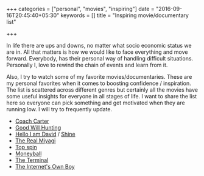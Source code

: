 +++
categories = ["personal", "movies", "inspiring"]
date = "2016-09-16T20:45:40+05:30"
keywords = []
title = "Inspiring movie/documentary list"

+++

In life there are ups and downs, no matter what socio economic status we are in. All that matters is how we would like to face everything and move forward. Everybody, has their personal way of handling difficult situations. Personally I, love to rewind the chain of events and learn from it. 

Also, I try to watch some of my favorite movies/documentaries. These are my personal favorites when it comes to boosting confidence / inspiration. The list is scattered across different genres but certainly all the movies have some useful insights for everyone in all stages of life. I want to share the list here so everyone can pick something and get motivated when they are running low. I will try to frequently update.



- [Coach Carter]
- [Good Will Hunting]
- [Hello I am David] / [Shine]
- [The Real Miyagi]
- [Top spin]
- [Moneyball]
- [The Terminal]
- [The Internet's Own Boy]





[Coach Carter]: https://en.wikipedia.org/wiki/Coach_Carter
[Good Will Hunting]: https://en.wikipedia.org/wiki/Good_Will_Hunting
[Hello I am David]: http://www.imdb.com/title/tt3904986/
[Shine]: https://en.wikipedia.org/wiki/Shine_(film)
[The Real Miyagi]: http://www.imdb.com/title/tt2313306/
[Top spin]: https://en.wikipedia.org/wiki/Top_Spin_(film)
[Moneyball]: https://en.wikipedia.org/wiki/Moneyball_(film)
[The Terminal]: https://en.wikipedia.org/wiki/The_Terminal
[The Internet's Own Boy]: https://en.wikipedia.org/wiki/The_Internet%27s_Own_Boy